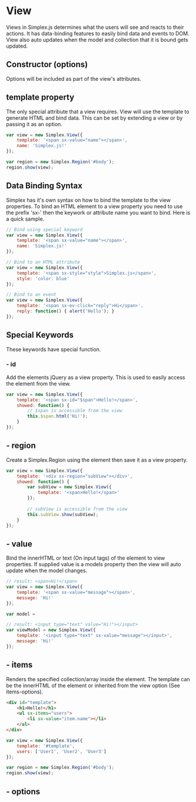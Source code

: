 # View

Views in Simplex.js determines what the users will see and reacts to their actions. 
It has data-binding features to easily bind data and events to DOM. View also 
auto updates when the model and collection that it is bound gets updated.

## Constructor (options)

Options will be included as part of the view's attributes.

## template property

The only special attribute that a view requires. View will use the template to 
generate HTML and bind data. This can be set by extending a view or by passing
it as an option.

```js
var view = new Simplex.View({
    template: '<span sx-value="name"></span>',
    name: 'Simplex.js!'
});

var region = new Simplex.Region('#body');
region.show(view);
```

## Data Binding Syntax

Simplex has it's own syntax on how to bind the template to the view properties.
To bind an HTML element to a view property you need to use the prefix 'sx-' then
the keywork or attribute name you want to bind. Here is a quick sample.

```js
// Bind using special keyword
var view = new Simplex.View({
    template: '<span sx-value="name"></span>',
    name: 'Simplex.js!'
});

// Bind to an HTML attribute
var view = new Simplex.View({
    template: '<span sx-style="style">Simplex.js</span>',
    style: 'color: blue'
});

// Bind to an event
var view = new Simplex.View({
    template: '<span sx-ev-click="reply">Hi</span>',
    reply: function() { alert('Hello'); }
});
```

## Special Keywords

These keywords have special function.

### - id

Add the elements jQuery as a view property. This is used to easily access the element
from the view.

```js
var view = new Simplex.View({
    template: '<span sx-id="$span">Hello!</span>',
    showed: function() {
        // $span is accessible from the view
        this.$span.html('Hi!');
    }
});
```

## - region

Create a Simplex.Region using the element then save it as a view property.

```js
var view = new Simplex.View({
    template: '<div sx-region="subView"></div>',
    showed: function() {
        var subView = new Simplex.View({
            template: '<span>Hello!</span>'
        });
    
        // subView is accessible from the view
        this.subView.show(subView);
    }
});
```

## - value

Bind the innerHTML or text (On input tags) of the element to view properties. If 
supplied value is a models property then the view will auto update when the model changes.

```js
// result: <span>Hi!</span>
var view = new Simplex.View({
    template: '<span sx-value="message"></span>',
    message: 'Hi!'
});

var model = 

// result: <input type="text" value="Hi!"></input>
var viewModel = new Simplex.View({
    template: '<input type="text" sx-value="message"></input>',
    message: 'Hi!'
});
```

## - items

Renders the specified collection/array inside the element. The template can be the 
innerHTML of the element or inherited from the view option (See items-options).


```html
<div id="template">
    <h1>Hello!</h1>
    <ul sx-items="users">
        <li sx-value="item.name"></li>
    </ul>
</div>
```

```js
var view = new Simplex.View({
    template: '#template',
    users: ['User1', 'User2', 'User3']
});

var region = new Simplex.Region('#body');
region.show(view);
```

## - options

